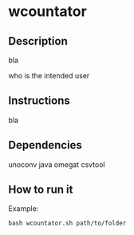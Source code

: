 # wcountator

## Description

bla

who is the intended user

## Instructions

bla

## Dependencies

unoconv
java
omegat
csvtool

## How to run it

Example: 
```
bash wcountator.sh path/to/folder
``` 
